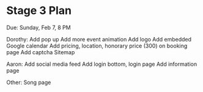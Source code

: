 # Stage 3 Plan
Due: Sunday, Feb 7, 8 PM


Dorothy:
Add pop up
Add more event animation
Add logo
Add embedded Google calendar
Add pricing, location, honorary price (300) on booking page
Add captcha
Sitemap

Aaron:
Add social media feed
Add login bottom, login page
Add information page

Other:
Song page
